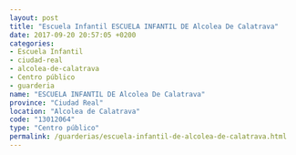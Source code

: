 ```yaml
---
layout: post
title: "Escuela Infantil ESCUELA INFANTIL DE Alcolea De Calatrava"
date: 2017-09-20 20:57:05 +0200
categories:
- Escuela Infantil
- ciudad-real
- alcolea-de-calatrava
- Centro público
- guarderia
name: "ESCUELA INFANTIL DE Alcolea De Calatrava"
province: "Ciudad Real"
location: "Alcolea de Calatrava"
code: "13012064"
type: "Centro público"
permalink: /guarderias/escuela-infantil-de-alcolea-de-calatrava.html
---
```

